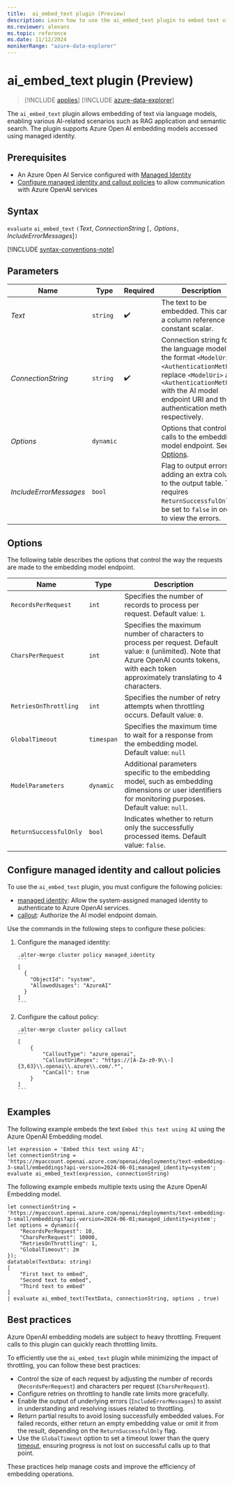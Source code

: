 ```yaml
---
title:  ai_embed_text plugin (Preview)
description: Learn how to use the ai_embed_text plugin to embed text via language models, enabling various AI-related scenarios such as RAG application and semantic search.
ms.reviewer: alexans
ms.topic: reference
ms.date: 11/12/2024
monikerRange: "azure-data-explorer"
---
```

# ai_embed_text plugin (Preview)

> [!INCLUDE [applies](../includes/applies-to-version/applies.md)] [!INCLUDE [azure-data-explorer](../includes/applies-to-version/azure-data-explorer.md)]

The `ai_embed_text` plugin allows embedding of text via language models, enabling various AI-related scenarios such as RAG application and semantic search. The plugin supports Azure Open AI embedding models accessed using managed identity.

## Prerequisites

* An Azure Open AI Service configured with [Managed Identity](/azure/ai-services/openai/how-to/managed-identity)
* [Configure managed identity and callout policies](#configure-managed-identity-and-callout-policies) to allow communication with Azure OpenAI services

## Syntax

`evaluate` `ai_embed_text` `(`*Text*, *ConnectionString* [`,` *Options*`,` *IncludeErrorMessages*]`)`

[!INCLUDE [syntax-conventions-note](../includes/syntax-conventions-note.md)]

## Parameters

| Name | Type | Required | Description |
|--|--|--|--|
| *Text* | `string` | :heavy_check_mark: | The text to be embedded. This can be a column reference or a constant scalar. |
| *ConnectionString* | `string` | :heavy_check_mark: | Connection string for the language model in the format `<ModelUri>;<AuthenticationMethod>`; replace `<ModelUri>` and `<AuthenticationMethod>` with the AI model endpoint URI and the authentication method respectively. |
| *Options* | `dynamic` |  | Options that control calls to the embedding model endpoint. See [Options](#options). |
| *IncludeErrorMessages* | `bool` |  | Flag to output errors, adding an extra column to the output table. This requires `ReturnSuccessfulOnly` to be set to `false` in order to view the errors. |

## Options

The following table describes the options that control the way the requests are made to the embedding model endpoint.

| Name | Type | Description |
|--|--|--|
| `RecordsPerRequest` | `int` | Specifies the number of records to process per request. Default value: `1`. |
| `CharsPerRequest` | `int` | Specifies the maximum number of characters to process per request. Default value: `0` (unlimited). Note that Azure OpenAI counts tokens, with each token approximately translating to 4 characters. |
| `RetriesOnThrottling` | `int` | Specifies the number of retry attempts when throttling occurs. Default value: `0`. |
| `GlobalTimeout` | `timespan` | Specifies the maximum time to wait for a response from the embedding model. Default value: `null` |
| `ModelParameters` | `dynamic` | Additional parameters specific to the embedding model, such as embedding dimensions or user identifiers for monitoring purposes. Default value: `null`. |
| `ReturnSuccessfulOnly` | `bool` | Indicates whether to return only the successfully processed items. Default value: `false`. |

## Configure managed identity and callout policies

To use the `ai_embed_text` plugin, you must configure the following policies:

* [managed identity](../management/managed-identity-policy.md): Allow the system-assigned managed identity to authenticate to Azure OpenAI services.
* [callout](../management/callout-policy.md): Authorize the AI model endpoint domain.

Use the commands in the following steps to configure these policies:

1. Configure the managed identity:

    <!-- csl -->
    ~~~kusto
    .alter-merge cluster policy managed_identity
    ```
    [
      {
        "ObjectId": "system",
        "AllowedUsages": "AzureAI"
      }
    ]
    ```
    ~~~

1. Configure the callout policy:

    <!-- csl -->
    ~~~kusto
    .alter-merge cluster policy callout
    ```
    [
        {
            "CalloutType": "azure_openai",
            "CalloutUriRegex": "https://[A-Za-z0-9\\-]{3,63}\\.openai\\.azure\\.com/.*",
            "CanCall": true
        }
    ]
    ```
    ~~~

## Examples

The following example embeds the text `Embed this text using AI` using the Azure OpenAI Embedding model.

<!-- csl -->
```kusto
let expression = 'Embed this text using AI';
let connectionString = 'https://myaccount.openai.azure.com/openai/deployments/text-embedding-3-small/embeddings?api-version=2024-06-01;managed_identity=system';
evaluate ai_embed_text(expression, connectionString)
```

The following example embeds multiple texts using the Azure OpenAI Embedding model.

<!-- csl -->
~~~kusto
let connectionString = 'https://myaccount.openai.azure.com/openai/deployments/text-embedding-3-small/embeddings?api-version=2024-06-01;managed_identity=system';
let options = dynamic({
    "RecordsPerRequest": 10,
    "CharsPerRequest": 10000,
    "RetriesOnThrottling": 1,
    "GlobalTimeout": 2m
});
datatable(TextData: string)
[
    "First text to embed",
    "Second text to embed",
    "Third text to embed"
]
| evaluate ai_embed_text(TextData, connectionString, options , true)
~~~

## Best practices

Azure OpenAI embedding models are subject to heavy throttling. Frequent calls to this plugin can quickly reach throttling limits.

To efficiently use the `ai_embed_text` plugin while minimizing the impact of throttling, you can follow these best practices:

* Control the size of each request by adjusting the number of records (`RecordsPerRequest`) and characters per request (`CharsPerRequest`).
* Configure retries on throttling to handle rate limits more gracefully.
* Enable the output of underlying errors (`IncludeErrorMessages`) to assist in understanding and resolving issues related to throttling.
* Return partial results to avoid losing successfully embedded values. For failed records, either return an empty embedding value or omit it from the result, depending on the `ReturnSuccessfulOnly` flag.
* Use the `GlobalTimeout` option to set a timeout lower than the query [timeout](../set-timeout-limits.md), ensuring progress is not lost on successful calls up to that point.

These practices help manage costs and improve the efficiency of embedding operations.
